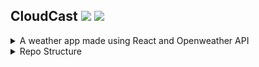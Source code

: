 ## CloudCast <img src="https://img.shields.io/badge/ReactJs-white?logo=React&logoColor=blue" /> <img src="https://img.shields.io/badge/Axios-white?logo=axios&logoColor=purple" />

<details> <summary>A weather app made using React and Openweather API </summary>

- API setup with Open Weather
- API integration with Axios
- State Management using React Hooks
- Conditional Rendering of Components

</details>

<details> <summary>Repo Structure</summary>

```
.
├── public/
│   ├── icons/
│   ├── index.html
│   └── other files
├── src/
|   ├── modules/
|   |   ├── CityComponent.js
│   |   └── WeatherComponent.js
│   ├── App.js
│   ├── index.css
│   ├── SplashScreen.js
│   └── index.js
|
├── .gitignore
├── package.json
├── package-lock.json
└── README.md

```

### APIs used

- [OpenWeather API](https://openweathermap.org/)
- https://openweathermap.org/current
- Method: `GET`
- URL: `https://api.openweathermap.org/data/2.5/weather?q={CITY_NAME}&appid={API_KEY}`

### Libraries used:

- styled-components
- axios
- react-scripts

### How to run:

- Clone repo
- Install node modules - `npm start`
